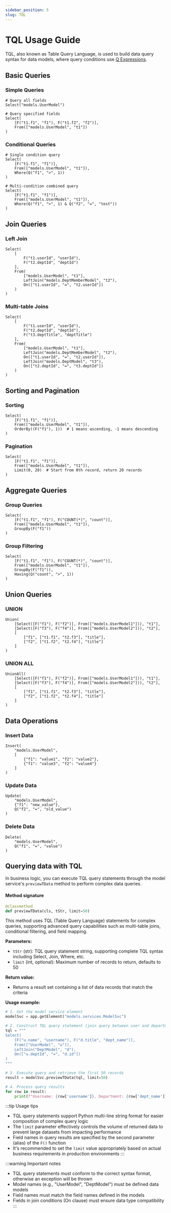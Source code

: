 ```yaml
---
sidebar_position: 5
slug: TQL
---
```


# TQL Usage Guide
TQL, also known as Table Query Language, is used to build data query syntax for data models, where query conditions use [Q Expressions](./q-expressions).

## Basic Queries
### Simple Queries
```plaintext
# Query all fields
Select("models.UserModel")

# Query specified fields
Select(
    [F("t1.f1", "f1"), F("t1.f2", "f2")],
    From(["models.UserModel", "t1"])
)
```

### Conditional Queries
```plaintext
# Single condition query
Select(
    [F("t1.f1", "f1")],
    From(["models.UserModel", "t1"]),
    Where(Q("f1", ">", 1))
)

# Multi-condition combined query
Select(
    [F("t1.f1", "f1")],
    From(["models.UserModel", "t1"]),
    Where(Q("f1", ">", 1) & Q("f2", "=", "test"))
)
```

## Join Queries
### Left Join
```plaintext
Select(
    [
        F("t1.userId", "userId"),
        F("t2.deptId", "deptId")
    ],
    From(
        ["models.UserModel", "t1"],
        LeftJoin("models.DeptMemberModel", "t2"),
        On(["t1.userId", "=", "t2.userId"])
    )
)
```

### Multi-table Joins
```plaintext
Select(
    [
        F("t1.userId", "userId"),
        F("t2.deptId", "deptId"),
        F("t3.deptTitle", "deptTitle")
    ],
    From(
        ["models.UserModel", "t1"],
        LeftJoin("models.DeptMemberModel", "t2"),
        On(["t1.userId", "=", "t2.userId"]),
        LeftJoin("models.DeptModel", "t3"),
        On(["t2.deptId", "=", "t3.deptId"])
    )
)
```

## Sorting and Pagination
### Sorting
```plaintext
Select(
    [F("t1.f1", "f1")],
    From(["models.UserModel", "t1"]),
    OrderBy((F("f1"), 1))  # 1 means ascending, -1 means descending
)
```

### Pagination
```plaintext
Select(
    [F("t1.f1", "f1")],
    From(["models.UserModel", "t1"]),
    Limit(0, 20)  # Start from 0th record, return 20 records
)
```

## Aggregate Queries
### Group Queries
```plaintext
Select(
    [F("t1.f1", "f1"), F("COUNT(*)", "count")],
    From(["models.UserModel", "t1"]),
    GroupBy(F("f1"))
)
```

### Group Filtering
```plaintext
Select(
    [F("t1.f1", "f1"), F("COUNT(*)", "count")],
    From(["models.UserModel", "t1"]),
    GroupBy(F("f1")),
    Having(Q("count", ">", 1))
)
```

## Union Queries
### UNION
```plaintext
Union(
    [Select([F("f1"), F("f2")], From(["models.UserModel1"])), "t1"],
    [Select([F("f3"), F("f4")], From(["models.UserModel2"])), "t2"],
    [
        ["f1", ["t1.f1", "t2.f3"], "title"],
        ["f2", ["t1.f2", "t2.f4"], "title"]
    ]
)
```

### UNION ALL
```plaintext
UnionAll(
    [Select([F("f1"), F("f2")], From(["models.UserModel1"])), "t1"],
    [Select([F("f3"), F("f4")], From(["models.UserModel2"])), "t2"],
    [
        ["f1", ["t1.f1", "t2.f3"], "title"],
        ["f2", ["t1.f2", "t2.f4"], "title"]
    ]
)
```

## Data Operations
### Insert Data
```plaintext
Insert(
    "models.UserModel",
    [
        {"f1": "value1", "f2": "value2"},
        {"f1": "value3", "f2": "value4"}
    ]
)
```

### Update Data
```plaintext
Update(
    "models.UserModel",
    {"f1": "new_value"},
    Q("f2", "=", "old_value")
)
```

### Delete Data
```plaintext
Delete(
    "models.UserModel",
    Q("f1", "=", "value")
)
```

## Querying data with TQL

In business logic, you can execute TQL query statements through the model service's `previewTData` method to perform complex data queries.

#### Method signature
```python
@classmethod
def previewTData(cls, tStr, limit=50)
```

This method uses TQL (Table Query Language) statements for complex queries, supporting advanced query capabilities such as multi-table joins, conditional filtering, and field mapping.

**Parameters:**
- `tStr` (str): TQL query statement string, supporting complete TQL syntax including Select, Join, Where, etc.
- `limit` (int, optional): Maximum number of records to return, defaults to 50

**Return value:**
- Returns a result set containing a list of data records that match the criteria

**Usage example:**
```python
# 1. Get the model service element
modelSvc = app.getElement("models.services.ModelSvc")

# 2. Construct TQL query statement (join query between user and department)
tql = """
Select(
    [F("u.name", "username"), F("d.title", "dept_name")],
    From(["UserModel", "u"]),
    LeftJoin("DeptModel", "d"),
    On(["u.deptId", "=", "d.id"])
)
"""

# 3. Execute query and retrieve the first 50 records
result = modelSvc.previewTData(tql, limit=50)

# 4. Process query results
for row in result:
    print(f"Username: {row['username']}, Department: {row['dept_name']}")
```

:::tip Usage tips
- TQL query statements support Python multi-line string format for easier composition of complex query logic
- The `limit` parameter effectively controls the volume of returned data to prevent large datasets from impacting performance
- Field names in query results are specified by the second parameter (alias) of the `F()` function
- It's recommended to set the `limit` value appropriately based on actual business requirements in production environments
:::

:::warning Important notes
- TQL query statements must conform to the correct syntax format, otherwise an exception will be thrown
- Model names (e.g., "UserModel", "DeptModel") must be defined data models
- Field names must match the field names defined in the models
- Fields in join conditions (On clause) must ensure data type compatibility
:::